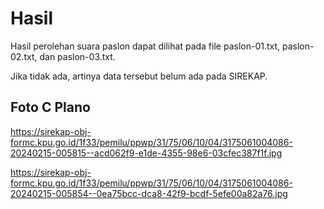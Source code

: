 # Hasil

Hasil perolehan suara paslon dapat dilihat pada file paslon-01.txt, paslon-02.txt, dan paslon-03.txt.

Jika tidak ada, artinya data tersebut belum ada pada SIREKAP.

## Foto C Plano

https://sirekap-obj-formc.kpu.go.id/1f33/pemilu/ppwp/31/75/06/10/04/3175061004086-20240215-005815--acd062f9-e1de-4355-98e6-03cfec387f1f.jpg

https://sirekap-obj-formc.kpu.go.id/1f33/pemilu/ppwp/31/75/06/10/04/3175061004086-20240215-005854--0ea75bcc-dca8-42f9-bcdf-5efe00a82a76.jpg
